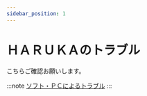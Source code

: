 ```yaml
---
sidebar_position: 1
---
```


# ＨＡＲＵＫＡのトラブル

こちらご確認お願いします。

:::note
[ソフト・ＰＣによるトラブル](/docs/soft/)
:::
